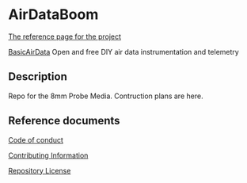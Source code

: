 # AirDataBoom

[The reference page for the project](https://www.basicairdata.eu/projects/pitot-probe/)

[BasicAirData](http://www.basicairdata.eu) Open and free DIY air data instrumentation and telemetry

## Description

Repo for the 8mm Probe Media. Contruction plans are here.

## Reference documents

[Code of conduct](CODE_OF_CONDUCT.md)

[Contributing Information](CONTRIBUTING.md)

[Repository License](LICENSE)
